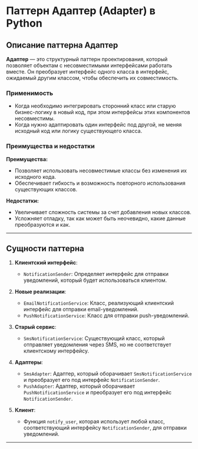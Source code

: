 # Паттерн Адаптер (Adapter) в Python

## Описание паттерна Адаптер

**Адаптер** — это структурный паттерн проектирования, который позволяет объектам с несовместимыми интерфейсами работать вместе. Он преобразует интерфейс одного класса в интерфейс, ожидаемый другим классом, чтобы обеспечить их совместимость.

### Применимость

- Когда необходимо интегрировать сторонний класс или старую бизнес-логику в новый код, при этом интерфейсы этих компонентов несовместимы.
- Когда нужно адаптировать один интерфейс под другой, не меняя исходный код или логику существующего класса.

### Преимущества и недостатки

**Преимущества:**
- Позволяет использовать несовместимые классы без изменения их исходного кода.
- Обеспечивает гибкость и возможность повторного использования существующих классов.

**Недостатки:**
- Увеличивает сложность системы за счет добавления новых классов.
- Усложняет отладку, так как может быть неочевидно, какие данные преобразуются и как.

---

## Сущности паттерна

1. **Клиентский интерфейс**:
   - `NotificationSender`: Определяет интерфейс для отправки уведомлений, который будет использоваться клиентом.

2. **Новые реализации**:
   - `EmailNotificationService`: Класс, реализующий клиентский интерфейс для отправки email-уведомлений.
   - `PushNotificationService`: Класс для отправки push-уведомлений.

3. **Старый сервис**:
   - `SmsNotificationService`: Существующий класс, который отправляет уведомления через SMS, но не соответствует клиентскому интерфейсу.

4. **Адаптеры**:
   - `SmsAdapter`: Адаптер, который оборачивает `SmsNotificationService` и преобразует его под интерфейс `NotificationSender`.
   - `PushAdapter`: Адаптер, который оборачивает `PushNotificationService` и преобразует его под интерфейс `NotificationSender`.

5. **Клиент**: 
   - Функция `notify_user`, которая использует любой класс, соответствующий интерфейсу `NotificationSender`, для отправки уведомлений.

---


